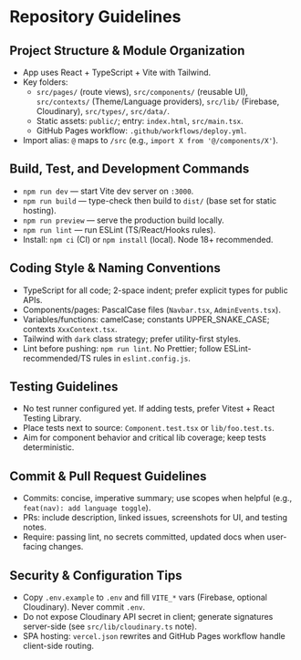 # Repository Guidelines

## Project Structure & Module Organization
- App uses React + TypeScript + Vite with Tailwind.
- Key folders:
  - `src/pages/` (route views), `src/components/` (reusable UI), `src/contexts/` (Theme/Language providers), `src/lib/` (Firebase, Cloudinary), `src/types/`, `src/data/`.
  - Static assets: `public/`; entry: `index.html`, `src/main.tsx`.
  - GitHub Pages workflow: `.github/workflows/deploy.yml`.
- Import alias: `@` maps to `/src` (e.g., `import X from '@/components/X'`).

## Build, Test, and Development Commands
- `npm run dev` — start Vite dev server on `:3000`.
- `npm run build` — type-check then build to `dist/` (base set for static hosting).
- `npm run preview` — serve the production build locally.
- `npm run lint` — run ESLint (TS/React/Hooks rules).
- Install: `npm ci` (CI) or `npm install` (local). Node 18+ recommended.

## Coding Style & Naming Conventions
- TypeScript for all code; 2-space indent; prefer explicit types for public APIs.
- Components/pages: PascalCase files (`Navbar.tsx`, `AdminEvents.tsx`).
- Variables/functions: camelCase; constants UPPER_SNAKE_CASE; contexts `XxxContext.tsx`.
- Tailwind with `dark` class strategy; prefer utility-first styles.
- Lint before pushing: `npm run lint`. No Prettier; follow ESLint-recommended/TS rules in `eslint.config.js`.

## Testing Guidelines
- No test runner configured yet. If adding tests, prefer Vitest + React Testing Library.
- Place tests next to source: `Component.test.tsx` or `lib/foo.test.ts`.
- Aim for component behavior and critical lib coverage; keep tests deterministic.

## Commit & Pull Request Guidelines
- Commits: concise, imperative summary; use scopes when helpful (e.g., `feat(nav): add language toggle`).
- PRs: include description, linked issues, screenshots for UI, and testing notes.
- Require: passing lint, no secrets committed, updated docs when user-facing changes.

## Security & Configuration Tips
- Copy `.env.example` to `.env` and fill `VITE_*` vars (Firebase, optional Cloudinary). Never commit `.env`.
- Do not expose Cloudinary API secret in client; generate signatures server-side (see `src/lib/cloudinary.ts` note).
- SPA hosting: `vercel.json` rewrites and GitHub Pages workflow handle client-side routing.
